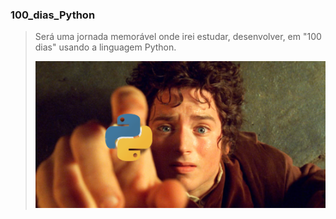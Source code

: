 ### 100_dias_Python

> Será uma jornada memorável onde irei estudar, desenvolver, em "100 dias" usando a linguagem Python.
>
> ![](img/journey.png)
